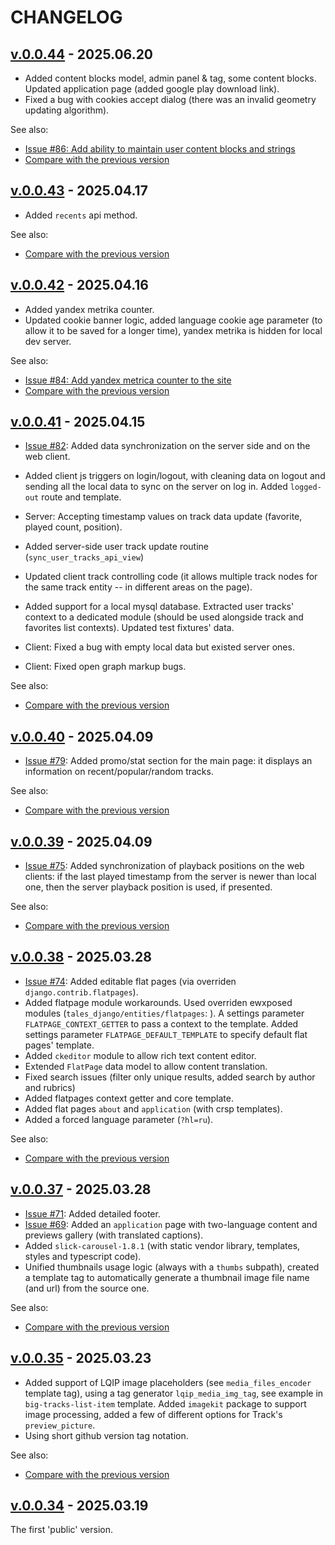 <!--
 @since 2025.03.19
 @changed 2025.06.20, 23:40
-->

# CHANGELOG

## [v.0.0.44](https://github.com/lilliputten/march-tales/releases/tag/v.0.0.44) - 2025.06.20

- Added content blocks model, admin panel & tag, some content blocks. Updated application page (added google play download link).
- Fixed a bug with cookies accept dialog (there was an invalid geometry updating algorithm).

See also:

- [Issue #86: Add ability to maintain user content blocks and strings](https://github.com/lilliputten/march-tales/issues/86)
- [Compare with the previous version](https://github.com/lilliputten/march-tales/compare/v.0.0.43...v.0.0.44)

## [v.0.0.43](https://github.com/lilliputten/march-tales/releases/tag/v.0.0.43) - 2025.04.17

- Added `recents` api method.

See also:

- [Compare with the previous version](https://github.com/lilliputten/march-tales/compare/v.0.0.42...v.0.0.43)

## [v.0.0.42](https://github.com/lilliputten/march-tales/releases/tag/v.0.0.42) - 2025.04.16

- Added yandex metrika counter.
- Updated cookie banner logic, added language cookie age parameter (to allow it to be saved for a longer time), yandex metrika is hidden for local dev server.

See also:

- [Issue #84: Add yandex metrica counter to the site](https://github.com/lilliputten/march-tales/issues/84)
- [Compare with the previous version](https://github.com/lilliputten/march-tales/compare/v.0.0.41...v.0.0.42)

## [v.0.0.41](https://github.com/lilliputten/march-tales/releases/tag/v.0.0.41) - 2025.04.15

- [Issue #82](https://github.com/lilliputten/march-tales/issues/82): Added data synchronization on the server side and on the web client.

- Added client js triggers on login/logout, with cleaning data on logout and sending all the local data to sync on the server on log in. Added `logged-out` route and template.
- Server: Accepting timestamp values on track data update (favorite, played count, position).
- Added server-side user track update routine (`sync_user_tracks_api_view`)
- Updated client track controlling code (it allows multiple track nodes for the same track entity -- in different areas on the page).
- Added support for a local mysql database. Extracted user tracks' context to a dedicated module (should be used alongside track and favorites list contexts). Updated test fixtures' data.
- Client: Fixed a bug with empty local data but existed server ones.
- Client: Fixed open graph markup bugs.

See also:

- [Compare with the previous version](https://github.com/lilliputten/march-tales/compare/v.0.0.40...v.0.0.41)

## [v.0.0.40](https://github.com/lilliputten/march-tales/releases/tag/v.0.0.40) - 2025.04.09

- [Issue #79](https://github.com/lilliputten/march-tales/issues/79): Added promo/stat section for the main page: it displays an information on recent/popular/random tracks.

See also:

- [Compare with the previous version](https://github.com/lilliputten/march-tales/compare/v.0.0.39...v.0.0.40)

## [v.0.0.39](https://github.com/lilliputten/march-tales/releases/tag/v.0.0.39) - 2025.04.09

- [Issue #75](https://github.com/lilliputten/march-tales/issues/75): Added synchronization of playback positions on the web clients: if the last played timestamp from the server is newer than local one, then the server playback position is used, if presented.

See also:

- [Compare with the previous version](https://github.com/lilliputten/march-tales/compare/v.0.0.38...v.0.0.39)

## [v.0.0.38](https://github.com/lilliputten/march-tales/releases/tag/v.0.0.38) - 2025.03.28

- [Issue #74](https://github.com/lilliputten/march-tales/issues/74): Added editable flat pages (via overriden `django.contrib.flatpages`).
- Added flatpage module workarounds. Used overriden ewxposed modules (`tales_django/entities/flatpages`: ). A settings parameter `FLATPAGE_CONTEXT_GETTER` to pass a context to the template. Added settings parameter `FLATPAGE_DEFAULT_TEMPLATE` to specify default flat pages' template.
- Added `ckeditor` module to allow rich text content editor.
- Extended `FlatPage` data model to allow content translation.
- Fixed search issues (filter only unique results, added search by author and rubrics)
- Added flatpages context getter and core template.
- Added flat pages `about` and `application` (with crsp templates).
- Added a forced language parameter (`?hl=ru`).

See also:

- [Compare with the previous version](https://github.com/lilliputten/march-tales/compare/v.0.0.37...v.0.0.38)

## [v.0.0.37](https://github.com/lilliputten/march-tales/releases/tag/v.0.0.37) - 2025.03.28

- [Issue #71](https://github.com/lilliputten/march-tales/issues/71): Added detailed footer.
- [Issue #69](https://github.com/lilliputten/march-tales/issues/69): Added an `application` page with two-language content and previews gallery (with translated captions).
- Added `slick-carousel-1.8.1` (with static vendor library, templates, styles and typescript code).
- Unified thumbnails usage logic (always with a `thumbs` subpath), created a template tag to automatically generate a thumbnail image file name (and url) from the source one.

See also:

- [Compare with the previous version](https://github.com/lilliputten/march-tales/compare/v.0.0.35...v.0.0.37)

## [v.0.0.35](https://github.com/lilliputten/march-tales/releases/tag/v.0.0.35) - 2025.03.23

- Added support of LQIP image placeholders (see `media_files_encoder` template tag), using a tag generator `lqip_media_img_tag`, see example in `big-tracks-list-item` template. Added `imagekit` package to support image processing, added a few of different options for Track's `preview_picture`.
- Using short github version tag notation.

See also:

- [Compare with the previous version](https://github.com/lilliputten/march-tales/compare/march-tales-v.0.0.34...v.0.0.35)

## [v.0.0.34](https://github.com/lilliputten/march-tales/tree/march-tales-v.0.0.34) - 2025.03.19

The first 'public' version.
